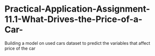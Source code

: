 # Practical-Application-Assignment-11.1-What-Drives-the-Price-of-a-Car-
Building a model on used cars dataset to predict the variables that affect price of the car
